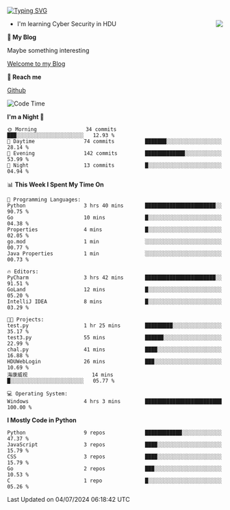 [![Typing SVG](https://readme-typing-svg.herokuapp.com?font=Fira+Code&pause=1000&random=false&width=450&height=60&lines=Hello+%F0%9F%91%8B%F0%9F%8F%BB;I'm+JBNRZ)](https://git.io/typing-svg)

<a href="#">
  <img align="right" src="https://github-readme-stats.vercel.app/api?username=JBNRZ&show_icons=true&bg_color=15,f2f7fd,E0EAFC" />
</a>

- I'm learning Cyber Security in HDU

 **🌱 My Blog**

Maybe something interesting

[Welcome to my Blog](https://jbnrz.com.cn/)

 **💬 Reach me** 

[Github](https://github.com/JBNRZ)


<!--START_SECTION:waka-->
![Code Time](http://img.shields.io/badge/Code%20Time-566%20hrs%2055%20mins-blue)

**I'm a Night 🦉** 

```text
🌞 Morning                34 commits          ███░░░░░░░░░░░░░░░░░░░░░░   12.93 % 
🌆 Daytime                74 commits          ███████░░░░░░░░░░░░░░░░░░   28.14 % 
🌃 Evening                142 commits         █████████████░░░░░░░░░░░░   53.99 % 
🌙 Night                  13 commits          █░░░░░░░░░░░░░░░░░░░░░░░░   04.94 % 
```


📊 **This Week I Spent My Time On** 

```text
💬 Programming Languages: 
Python                   3 hrs 40 mins       ███████████████████████░░   90.75 % 
Go                       10 mins             █░░░░░░░░░░░░░░░░░░░░░░░░   04.38 % 
Properties               4 mins              █░░░░░░░░░░░░░░░░░░░░░░░░   02.05 % 
go.mod                   1 min               ░░░░░░░░░░░░░░░░░░░░░░░░░   00.77 % 
Java Properties          1 min               ░░░░░░░░░░░░░░░░░░░░░░░░░   00.73 % 

🔥 Editors: 
PyCharm                  3 hrs 42 mins       ███████████████████████░░   91.51 % 
GoLand                   12 mins             █░░░░░░░░░░░░░░░░░░░░░░░░   05.20 % 
IntelliJ IDEA            8 mins              █░░░░░░░░░░░░░░░░░░░░░░░░   03.29 % 

🐱‍💻 Projects: 
test.py                  1 hr 25 mins        █████████░░░░░░░░░░░░░░░░   35.17 % 
test3.py                 55 mins             ██████░░░░░░░░░░░░░░░░░░░   22.99 % 
chal.py                  41 mins             ████░░░░░░░░░░░░░░░░░░░░░   16.88 % 
HDUWebLogin              26 mins             ███░░░░░░░░░░░░░░░░░░░░░░   10.69 % 
海康威视                     14 mins             █░░░░░░░░░░░░░░░░░░░░░░░░   05.77 % 

💻 Operating System: 
Windows                  4 hrs 3 mins        █████████████████████████   100.00 % 
```

**I Mostly Code in Python** 

```text
Python                   9 repos             ████████████░░░░░░░░░░░░░   47.37 % 
JavaScript               3 repos             ████░░░░░░░░░░░░░░░░░░░░░   15.79 % 
CSS                      3 repos             ████░░░░░░░░░░░░░░░░░░░░░   15.79 % 
Go                       2 repos             ███░░░░░░░░░░░░░░░░░░░░░░   10.53 % 
C                        1 repo              █░░░░░░░░░░░░░░░░░░░░░░░░   05.26 % 
```




 Last Updated on 04/07/2024 06:18:42 UTC
<!--END_SECTION:waka-->
